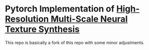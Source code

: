 # Pytorch Implementation of [High-Resolution Multi-Scale Neural Texture Synthesis ](https://wxs.ca/research/multiscale-neural-synthesis/)

This repo is basically a fork of this repo with some minor adjustments.